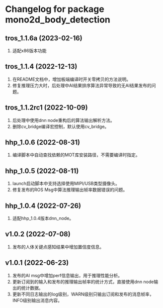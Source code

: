 # Changelog for package mono2d_body_detection

tros_1.1.6a (2023-02-16)
------------------
1. 适配x86版本功能

tros_1.1.4 (2022-12-13)
------------------
1. 在README文档中，增加板端编译时开关零拷贝的方法说明。
2. 修复推理压力大时，后处理中AI结果排序算法异常导致的无AI结果发布的问题。


tros_1.1.2rc1 (2022-10-09)
------------------
1. 后处理中使用dnn node重构后的算法输出解析方法。
2. 删除cv_bridge编译宏控制，默认使用cv_bridge。


hhp_1.0.6 (2022-08-31)
------------------
1. 编译脚本中自动查找依赖的MOT库安装路径，不需要编译时指定。


hhp_1.0.5 (2022-08-11)
------------------
1. launch启动脚本中支持选择使用MIPI/USB类型摄像头。
2. 修复发布的ROS Msg中算法推理输出帧率数据错误的问题。


hhp_1.0.4 (2022-07-26)
------------------
1. 适配hhp_1.0.4版本dnn_node。

v1.0.2 (2022-07-08)
------------------
1. 发布的人体关键点感知结果中增加置信度信息。

v1.0.1 (2022-06-23)
------------------
1. 发布的AI msg中增加perf信息输出，用于推理性能分析。
2. 更新订阅到的输入和发布的推理输出帧率的统计方式，直接使用dnn node输出的统计数据。
3. 更新不同日志输出的log级别，WARN级别只输出订阅和发布的消息帧率，INFO级别输出消息内容。
